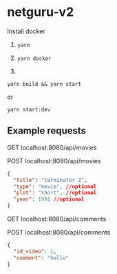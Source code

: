 # netguru-v2

Install docker

1) `yarn`
2) `yarn docker`

3)
`yarn build && yarn start`

or 

`yarn start:dev`

## Example requests

GET localhost:8080/api/movies

POST localhost:8080/api/movies

```json
{
  "title": "terminator 2",
  "type": "movie", //optional
  "plot": "short", //optional
  "year": 1991 //optional
}
```


GET localhost:8080/api/comments

POST localhost:8080/api/comments

```json
{
  "id_video": 1,
  "comment": "hello"
}
```

